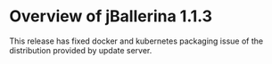 # Overview of jBallerina 1.1.3

This release has fixed docker and kubernetes packaging issue of the distribution provided by update server.
